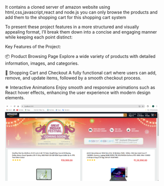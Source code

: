 It contains a cloned server of amazon website using html,css,javascript,react and node.js
you can only browse the products and add them to the shopping cart for this shopping cart system


To present these project features in a more structured and visually appealing format, I’ll break them down into a concise and engaging manner while keeping each point distinct:

Key Features of the Project:

📦 Product Browsing Page
Explore a wide variety of products with detailed information, images, and categories.

🛒 Shopping Cart and Checkout
A fully functional cart where users can add, remove, and update items, followed by a smooth checkout process.

❄ Interactive Animations
Enjoy smooth and responsive animations such as React hover effects, enhancing the user experience with modern design elements.


<img src="https://raw.githubusercontent.com/rohangarg27/Cloned-Amazon-website/master/Screenshot%202024-09-15%20193057.png" alt="Screenshot of the project">
